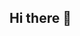 ## Hi there 👋

<!--
**fathanrafaa/fathanrafaa** is a ✨ _special_ ✨ repository because its `README.md` (this file) appears on your GitHub profile.

Here are some ideas to get you started:

- 🔭 I’m currently working on SMK Telkom Malang
- 🌱 I’m currently learning Coding and Programming
- 👯 I’m looking to collaborate on Front End Web Developer
- 🤔 I’m looking for help with Company
- 💬 Ask me about My Job
- 📫 How to reach me: on ig : @fathnrafaa__
- 😄 Pronouns: Fatttt
- ⚡ Fun fact: I like Football
-->
